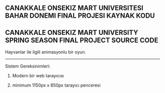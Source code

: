 
CANAKKALE ONSEKIZ MART UNIVERSITESI BAHAR DONEMI FINAL PROJESI KAYNAK KODU
-
CANAKKALE ONSEKIZ MART UNIVERSITY SPRING SEASON FINAL PROJECT SOURCE CODE
-

Hayvanlar ile ilgili animasyonlu bir oyun.
*****
Sistem Gereksinimleri: 


1) Modern bir web tarayıcısı


2) minimum 1150px x 850px tarayıcı penceresi